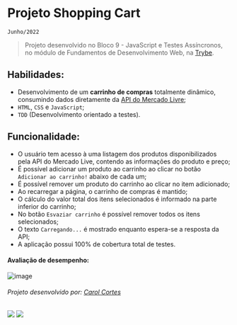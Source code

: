 # Projeto Shopping Cart
``Junho/2022``

> Projeto desenvolvido no Bloco 9 - JavaScript e Testes Assíncronos, no módulo de Fundamentos de Desenvolvimento Web, na [Trybe](https://www.betrybe.com/).

## Habilidades:
 - Desenvolvimento de um **carrinho de compras** totalmente dinâmico, consumindo dados diretamente da [API do Mercado Livre](https://developers.mercadolivre.com.br/pt_br/itens-e-buscas);
 - ``HTML``, ``CSS`` e ``JavaScript``;
 - ``TDD`` (Desenvolvimento orientado a testes).
 
 ## Funcionalidade:
  - O usuário tem acesso à uma listagem dos produtos disponibilizados pela API do Mercado Live, contendo as informações do produto e preço;
  - É possível adicionar um produto ao carrinho ao clicar no botão ``Adicionar ao carrinho!`` abaixo de cada um;
  - É possível remover um produto do carrinho ao clicar no item adicionado;
  - Ao recarregar a página, o carrinho de compras é mantido;
  - O cálculo do valor total dos itens selecionados é informado na parte inferior do carrinho;
  - No botão ``Esvaziar carrinho`` é possível remover todos os itens selecionados;
  - O texto ``Carregando...`` é mostrado enquanto espera-se a resposta da API;
  - A aplicação possui 100% de cobertura total de testes.

 #### Avaliação de desempenho:

 ![image](https://user-images.githubusercontent.com/98475840/203189852-be8e49c8-2236-4cc9-a6a0-a936c98ca912.png)

###### Projeto desenvolvido por: [Carol Cortes](https://github.com/carolcortes)

  <a href = "mailto:caroline.ocortes@gmail.com"><img src="https://img.shields.io/badge/-Gmail-%23333?style=for-the-badge&logo=gmail&logoColor=white" target="_blank"></a>
  <a href="https://www.linkedin.com/in/carolinecortess/" target="_blank"><img src="https://img.shields.io/badge/-LinkedIn-%230077B5?style=for-the-badge&logo=linkedin&logoColor=white"></a>
